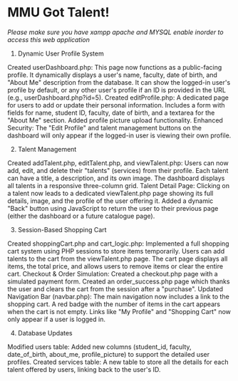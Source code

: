 # MMU Got Talent!

*Please make sure you have xampp apache and MYSQL enable inorder to access this web application*


1. Dynamic User Profile System

Created userDashboard.php:
This page now functions as a public-facing profile.
It dynamically displays a user's name, faculty, date of birth, and "About Me" description from the database.
It can show the logged-in user's profile by default, or any other user's profile if an ID is provided in the URL (e.g., userDashboard.php?id=5).
Created editProfile.php:
A dedicated page for users to add or update their personal information.
Includes a form with fields for name, student ID, faculty, date of birth, and a textarea for the "About Me" section.
Added profile picture upload functionality.
Enhanced Security: The "Edit Profile" and talent management buttons on the dashboard will only appear if the logged-in user is viewing their own profile.

2. Talent Management

Created addTalent.php, editTalent.php, and viewTalent.php:
Users can now add, edit, and delete their "talents" (services) from their profile.
Each talent can have a title, a description, and its own image.
The dashboard displays all talents in a responsive three-column grid.
Talent Detail Page:
Clicking on a talent now leads to a dedicated viewTalent.php page showing its full details, image, and the profile of the user offering it.
Added a dynamic "Back" button using JavaScript to return the user to their previous page (either the dashboard or a future catalogue page).

3. Session-Based Shopping Cart

Created shoppingCart.php and cart_logic.php:
Implemented a full shopping cart system using PHP sessions to store items temporarily.
Users can add talents to the cart from the viewTalent.php page.
The cart page displays all items, the total price, and allows users to remove items or clear the entire cart.
Checkout & Order Simulation:
Created a checkout.php page with a simulated payment form.
Created an order_success.php page which thanks the user and clears the cart from the session after a "purchase".
Updated Navigation Bar (navbar.php):
The main navigation now includes a link to the shopping cart.
A red badge with the number of items in the cart appears when the cart is not empty.
Links like "My Profile" and "Shopping Cart" now only appear if a user is logged in.

4. Database Updates

Modified users table: Added new columns (student_id, faculty, date_of_birth, about_me, profile_picture) to support the detailed user profiles.
Created services table: A new table to store all the details for each talent offered by users, linking back to the user's ID.

